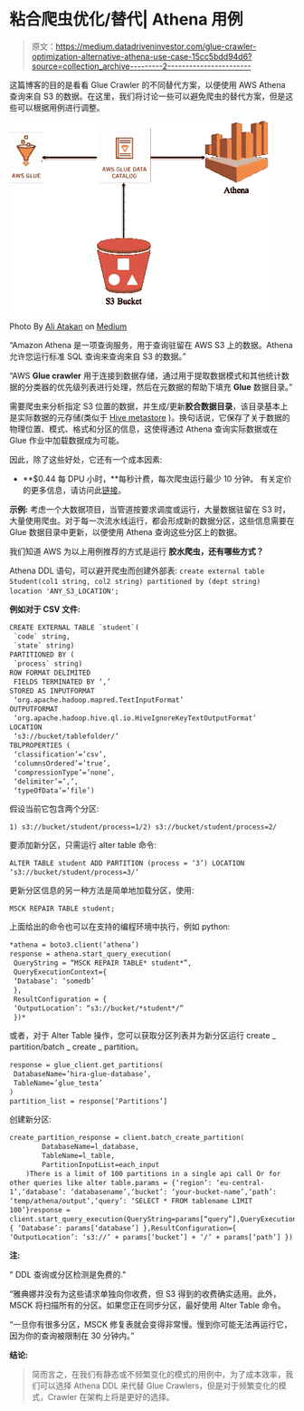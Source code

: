 # 粘合爬虫优化/替代| Athena 用例

> 原文：<https://medium.datadriveninvestor.com/glue-crawler-optimization-alternative-athena-use-case-15cc5bdd94d6?source=collection_archive---------2----------------------->

这篇博客的目的是看看 Glue Crawler 的不同替代方案，以便使用 AWS Athena 查询来自 S3 的数据。在这里，我们将讨论一些可以避免爬虫的替代方案，但是这些可以根据用例进行调整。

![](img/b1d59ad4a69e156aac3183c6909b5017.png)

Photo By [Ali Atakan](https://medium.com/@aliatakan) on [Medium](https://medium.com/)

“Amazon Athena 是一项查询服务，用于查询驻留在 AWS S3 上的数据。Athena 允许您运行标准 SQL 查询来查询来自 S3 的数据。”

“AWS **Glue crawler** 用于连接到数据存储，通过用于提取数据模式和其他统计数据的分类器的优先级列表进行处理，然后在元数据的帮助下填充 **Glue** 数据目录。”

需要爬虫来分析指定 S3 位置的数据，并生成/更新**胶合数据目录**，该目录基本上是实际数据的元存储(类似于 [Hive metastore](https://cwiki.apache.org/confluence/display/Hive/Design#Design-Metastore) )。换句话说，它保存了关于数据的物理位置、模式、格式和分区的信息，这使得通过 Athena 查询实际数据或在 Glue 作业中加载数据成为可能。

因此，除了这些好处，它还有一个成本因素:
* **$0.44 每 DPU 小时，**每秒计费，每次爬虫运行最少 10 分钟。
有关定价的更多信息，请访问此[链接](https://aws.amazon.com/glue/pricing/)。

**示例:**
考虑一个大数据项目，当管道按要求调度或运行，大量数据驻留在 S3 时，大量使用爬虫。对于每一次流水线运行，都会形成新的数据分区，这些信息需要在 Glue 数据目录中更新，以便使用 Athena 查询这些分区上的数据。

我们知道 AWS 为以上用例推荐的方式是运行
**胶水爬虫，还有哪些方式？**

Athena DDL 语句，可以避开爬虫而创建外部表:
`create external table Student(col1 string, col2 string) partitioned by (dept string) location 'ANY_S3_LOCATION';`

**例如对于 CSV 文件:**

```
CREATE EXTERNAL TABLE `student`(
 `code` string, 
 `state` string)
PARTITIONED BY ( 
 `process` string)
ROW FORMAT DELIMITED 
 FIELDS TERMINATED BY ‘,’ 
STORED AS INPUTFORMAT 
 ‘org.apache.hadoop.mapred.TextInputFormat’ 
OUTPUTFORMAT 
 ‘org.apache.hadoop.hive.ql.io.HiveIgnoreKeyTextOutputFormat’
LOCATION
 ‘s3://bucket/tablefolder/’
TBLPROPERTIES ( 
 ‘classification’=’csv’, 
 ‘columnsOrdered’=’true’, 
 ‘compressionType’=’none’, 
 ‘delimiter’=’,’, 
 ‘typeOfData’=’file’)
```

假设当前它包含两个分区:

```
1) s3://bucket/student/process=1/2) s3://bucket/student/process=2/
```

要添加新分区，只需运行 alter table 命令:

```
ALTER TABLE student ADD PARTITION (process = ‘3’) LOCATION ‘s3://bucket/student/process=3/’
```

更新分区信息的另一种方法是简单地加载分区，使用:

```
MSCK REPAIR TABLE student;
```

上面给出的命令也可以在支持的编程环境中执行，例如 python:

```
*athena = boto3.client(‘athena’)
response = athena.start_query_execution(
 QueryString = “MSCK REPAIR TABLE* student*”,
 QueryExecutionContext={
 ‘Database’: ‘somedb’
 },
 ResultConfiguration = {
 ‘OutputLocation’: “s3://bucket/*student*/”
 })*
```

或者，对于 Alter Table 操作，您可以获取分区列表并为新分区运行 create _ partition/batch _ create _ partition。

```
response = glue_client.get_partitions(
 DatabaseName=’hira-glue-database’,
 TableName=’glue_testa’
)
partition_list = response[‘Partitions’]
```

创建新分区:

```
create_partition_response = client.batch_create_partition(
        DatabaseName=l_database,
        TableName=l_table,
        PartitionInputList=each_input
    )There is a limit of 100 partitions in a single api call Or for other queries like alter table.params = {‘region’: ‘eu-central-1’,‘database’: ‘databasename’,‘bucket’: ‘your-bucket-name’,‘path’: ‘temp/athena/output’,‘query’: ‘SELECT * FROM tablename LIMIT 100’}response = client.start_query_execution(QueryString=params[“query”],QueryExecutionContext={ ‘Database’: params[‘database’] },ResultConfiguration={ ‘OutputLocation’: ‘s3://’ + params[‘bucket’] + ‘/’ + params[‘path’] })
```

**注:**

" DDL 查询或分区检测是免费的."

“雅典娜并没有为这些请求单独向你收费，但 S3 得到的收费确实适用。此外，MSCK 将扫描所有的分区。如果您正在同步分区，最好使用 Alter Table 命令。

“一旦你有很多分区，MSCK 修复表就会变得非常慢。慢到你可能无法再运行它，因为你的查询被限制在 30 分钟内。”

**结论:**

> 简而言之，在我们有静态或不频繁变化的模式的用例中，为了成本效率，我们可以选择 Athena DDL 来代替 Glue Crawlers，但是对于频繁变化的模式，Crawler 在架构上将是更好的选择。